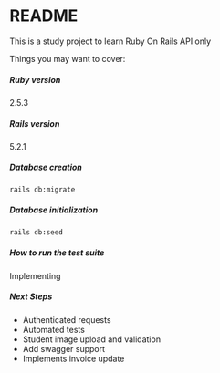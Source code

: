 # README

This is a study project to learn Ruby On Rails API only

Things you may want to cover:

##### Ruby version
2.5.3

##### Rails version
5.2.1

#####  Database creation
```sh
rails db:migrate
```

#####  Database initialization
```sh
rails db:seed
```

#####  How to run the test suite
Implementing

##### Next Steps
* Authenticated requests
* Automated tests
* Student image upload and validation 
* Add swagger support
* Implements invoice update
